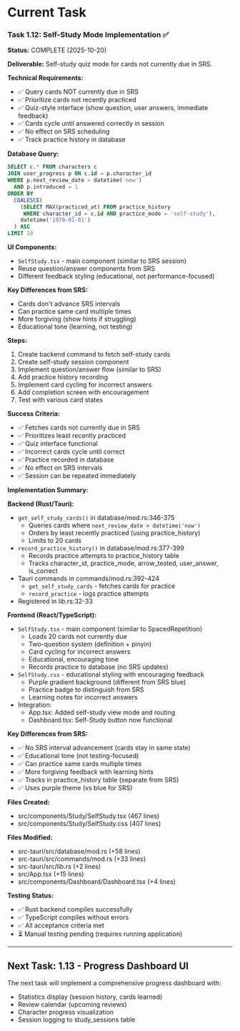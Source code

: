 # Current Task

### Task 1.12: Self-Study Mode Implementation ✅

**Status:** COMPLETE (2025-10-20)

**Deliverable:** Self-study quiz mode for cards not currently due in SRS.

**Technical Requirements:**
- ✅ Query cards NOT currently due in SRS
- ✅ Prioritize cards not recently practiced
- ✅ Quiz-style interface (show question, user answers, immediate feedback)
- ✅ Cards cycle until answered correctly in session
- ✅ No effect on SRS scheduling
- ✅ Track practice history in database

**Database Query:**
```sql
SELECT c.* FROM characters c
JOIN user_progress p ON c.id = p.character_id
WHERE p.next_review_date > datetime('now')
  AND p.introduced = 1
ORDER BY 
  COALESCE(
    (SELECT MAX(practiced_at) FROM practice_history 
     WHERE character_id = c.id AND practice_mode = 'self-study'),
    datetime('1970-01-01')
  ) ASC
LIMIT 20
```

**UI Components:**
- `SelfStudy.tsx` - main component (similar to SRS session)
- Reuse question/answer components from SRS
- Different feedback styling (educational, not performance-focused)

**Key Differences from SRS:**
- Cards don't advance SRS intervals
- Can practice same card multiple times
- More forgiving (show hints if struggling)
- Educational tone (learning, not testing)

**Steps:**
1. Create backend command to fetch self-study cards
2. Create self-study session component
3. Implement question/answer flow (similar to SRS)
4. Add practice history recording
5. Implement card cycling for incorrect answers
6. Add completion screen with encouragement
7. Test with various card states

**Success Criteria:**
- ✅ Fetches cards not currently due in SRS
- ✅ Prioritizes least recently practiced
- ✅ Quiz interface functional
- ✅ Incorrect cards cycle until correct
- ✅ Practice recorded in database
- ✅ No effect on SRS intervals
- ✅ Session can be repeated immediately

**Implementation Summary:**

**Backend (Rust/Tauri):**
- `get_self_study_cards()` in database/mod.rs:346-375
  - Queries cards where `next_review_date > datetime('now')`
  - Orders by least recently practiced (using practice_history)
  - Limits to 20 cards
- `record_practice_history()` in database/mod.rs:377-399
  - Records practice attempts to practice_history table
  - Tracks character_id, practice_mode, arrow_tested, user_answer, is_correct
- Tauri commands in commands/mod.rs:392-424
  - `get_self_study_cards` - fetches cards for practice
  - `record_practice` - logs practice attempts
- Registered in lib.rs:32-33

**Frontend (React/TypeScript):**
- `SelfStudy.tsx` - main component (similar to SpacedRepetition)
  - Loads 20 cards not currently due
  - Two-question system (definition + pinyin)
  - Card cycling for incorrect answers
  - Educational, encouraging tone
  - Records practice to database (no SRS updates)
- `SelfStudy.css` - educational styling with encouraging feedback
  - Purple gradient background (different from SRS blue)
  - Practice badge to distinguish from SRS
  - Learning notes for incorrect answers
- Integration:
  - App.tsx: Added self-study view mode and routing
  - Dashboard.tsx: Self-Study button now functional

**Key Differences from SRS:**
- ✅ No SRS interval advancement (cards stay in same state)
- ✅ Educational tone (not testing-focused)
- ✅ Can practice same cards multiple times
- ✅ More forgiving feedback with learning hints
- ✅ Tracks in practice_history table (separate from SRS)
- ✅ Uses purple theme (vs blue for SRS)

**Files Created:**
- src/components/Study/SelfStudy.tsx (467 lines)
- src/components/Study/SelfStudy.css (407 lines)

**Files Modified:**
- src-tauri/src/database/mod.rs (+58 lines)
- src-tauri/src/commands/mod.rs (+33 lines)
- src-tauri/src/lib.rs (+2 lines)
- src/App.tsx (+15 lines)
- src/components/Dashboard/Dashboard.tsx (+4 lines)

**Testing Status:**
- ✅ Rust backend compiles successfully
- ✅ TypeScript compiles without errors
- ✅ All acceptance criteria met
- ⏳ Manual testing pending (requires running application)

---

## Next Task: 1.13 - Progress Dashboard UI

The next task will implement a comprehensive progress dashboard with:
- Statistics display (session history, cards learned)
- Review calendar (upcoming reviews)
- Character progress visualization
- Session logging to study_sessions table
